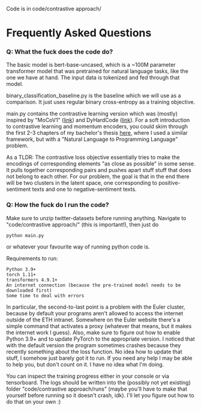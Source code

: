 Code is in code/contrastive approach/

# Frequently Asked Questions

### Q: What the fuck does the code do?

The basic model is bert-base-uncased, which is a ~100M parameter transformer model that was pretrained for natural language tasks, like the one we have at hand. The input data is tokenized and fed through that model.

binary_classification_baseline.py is the baseline which we will use as a comparison. It just uses regular binary cross-entropy as a training objective.

main.py contains the contrastive learning version which was (mostly) inspired by "MoCoV1" ([link](https://openaccess.thecvf.com/content_CVPR_2020/papers/He_Momentum_Contrast_for_Unsupervised_Visual_Representation_Learning_CVPR_2020_paper.pdf)) and DyHardCode ([link](https://openreview.net/pdf?id=eiAkrltBTh4)). For a soft introduction to contrastive learning and momentum encoders, you could skim through the first 2-3 chapters of my bachelor's thesis [here](https://pub.tik.ee.ethz.ch/students/2021-HS/BA-2021-25.pdf), where I used a similar framework, but with a "Natural Language to Programming Language" problem. 

As a TLDR: The contrastive loss objective essentially tries to make the encodings of corresponding elements "as close as possible" in some sense. It pulls together corresponding pairs and pushes apart stuff stuff that does not belong to each other. For our problem, the goal is that in the end there will be two clusters in the latent space, one corresponding to positive-sentiment texts and one to negative-sentiment texts.

### Q: How the fuck do I run the code?

Make sure to unzip twitter-datasets before running anything. Navigate to "code/contrastive approach/" (this is important!), then just do

    python main.py
    
or whatever your favourite way of running python code is.

Requirements to run:

    Python 3.9+
    torch 1.11+
    transformers 4.9.1+
    An internet connection (because the pre-trained model needs to be downloaded first)
    Some time to deal with errors
    
In particular, the second-to-last point is a problem with the Euler cluster, because by default your programs aren't allowed to access the internet outside of the ETH intranet. Somewhere on the Euler website there's a simple command that activates a proxy (whatever that means, but it makes the internet work I guess). Also, make sure to figure out how to enable Python 3.9+ and to update PyTorch to the appropriate version. I noticed that with the default version the program sometimes crashes because they recently something about the loss function. No idea how to update that stuff, I somehow just barely got it to run. If you need any help I may be able to help you, but don't count on it. I have no idea what I'm doing.

You can inspect the training progress either in your console or via tensorboard. The logs should be written into the (possibly not yet existing) folder "code/contrastive approach/runs" (maybe you'll have to make that yourself before running so it doesn't crash, idk). I'll let you figure out how to do that on your own :)
